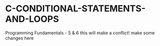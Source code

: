# C-CONDITIONAL-STATEMENTS-AND-LOOPS
Programming Fundamentals - 5 &amp; 6
this will make a conflict!
make some changes here